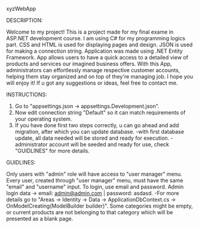 ﻿xyzWebApp 



DESCRIPTION:

Welcome to my project! This is a project made for my final exame in ASP.NET development course. 
I am using C# for my programming logics part. CSS and HTML is used for displaying pages and design. JSON is used for making a connection string.
Application was made using .NET Entity Framework. 
App allows users to have a quick access to a detailed view of products and services our imagined business offers.
With this App, administrators can effortlessly manage respective customer accounts, helping them stay organized and on top of they're managing job.
I hope you will enjoy it! 
If u got any suggestions or ideas, feel free to contact me.




INSTRUCTIONS:

1. Go to "appsettings.json  ->  appsettings.Development.json".
2. Now edit connection string "Default" so it can match requirements of your operating system.
3. If you have done first two steps correctly, u can go ahead and add migration, after which you can update database.
	-with first database update, all data needed will be stored and ready for execution.
	  -administrator account will be seeded and ready for use, check "GUIDLINES" for more details.
	    



GUIDLINES:

Only users with "admin" role will have access to "user manager" menu.
Every user, created through "user manager" menu, must have the same "email" and "username" input.
To login, use email and password. 
Admin login data -> email: admin@admin.com | password: asdasd.
	-For more details go to "Areas -> Identity -> Data -> ApplicationDbContext.cs -> OnModelCreating(ModelBuilder builder)".
Some categories might be empty, or current products are not belonging to that category which will be presented as a blank page.

